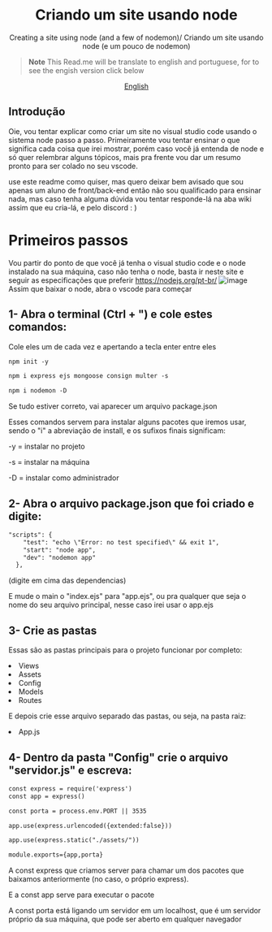 <p align="center">
 <h1 align="center">Criando um site usando node</h2>
 <p align="center">Creating a site using node (and a few of nodemon)/ Criando um site usando node (e um pouco de nodemon)</p>
</p>


> **Note**
> This Read.me will be translate to english and portuguese, for to see the engish version click below
<p align="center">
    <a href="README.md">English</a>
</p>


## Introdução
Oie, vou tentar explicar como criar um site no visual studio code usando o sistema node passo a passo.
Primeiramente vou tentar ensinar o que significa cada coisa que irei mostrar, porém caso você já entenda de node e só quer relembrar alguns tópicos, mais pra frente vou dar um resumo pronto para ser colado no seu vscode. 

use este readme como quiser, mas quero deixar bem avisado que sou apenas um aluno de front/back-end então não sou qualificado para ensinar nada, mas caso tenha alguma dúvida vou tentar responde-lá na aba wiki assim que eu cria-lá, e pelo discord : )

# Primeiros passos
Vou partir do ponto de que você já tenha o visual studio code e o node instalado na sua máquina, caso não tenha o node, basta ir neste site e seguir as especificações que preferir https://nodejs.org/pt-br/
<a align="center">
 ![image](https://user-images.githubusercontent.com/84513178/209035679-1ecaccb3-7f33-49bb-aea3-a1055c8abea3.png)
 </a>
Assim que baixar o node, abra o vscode para começar

## 1- Abra o terminal (Ctrl + ") e cole estes comandos:
Cole eles um de cada vez e apertando a tecla enter entre eles

```md
npm init -y
```
```md
npm i express ejs mongoose consign multer -s
```
```md
npm i nodemon -D
```

Se tudo estiver correto, vai aparecer um arquivo package.json


Esses comandos servem para instalar alguns pacotes que iremos usar, sendo o "i" a abreviação de install, e os sufixos finais significam:

-y = instalar no projeto 

-s = instalar na máquina

-D = instalar como administrador

## 2- Abra o arquivo package.json que foi criado e digite:

```md
"scripts": {
    "test": "echo \"Error: no test specified\" && exit 1",
    "start": "node app",
    "dev": "nodemon app"
  },
```

(digite em cima das dependencias)

E mude o main o "index.ejs" para "app.ejs", ou pra qualquer que seja o nome do seu arquivo principal, nesse caso irei usar o app.ejs

## 3- Crie as pastas

Essas são as pastas principais para o projeto funcionar por completo:
<li>
Views
</li>
<li>
Assets
</li>
<li>
Config
</li>
<li>
Models
</li>
<li>
Routes
</li>


E depois crie esse arquivo separado das pastas, ou seja, na pasta raiz:


<li>
 App.js
 </li>
 
 ## 4- Dentro da pasta "Config" crie o arquivo "servidor.js" e escreva:
 
```md
const express = require('express')
const app = express()

const porta = process.env.PORT || 3535

app.use(express.urlencoded({extended:false}))

app.use(express.static("./assets/"))

module.exports={app,porta} 
```

A const express que criamos server para chamar um dos pacotes que baixamos anteriormente (no caso, o próprio express).

E a const app serve para executar o pacote 


A const porta está ligando um servidor em um localhost, que é um servidor próprio da sua máquina, que pode ser aberto em qualquer navegador

